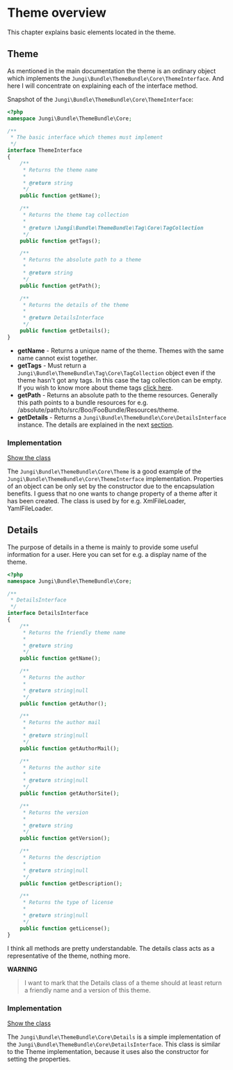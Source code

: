 Theme overview
==============

This chapter explains basic elements located in the theme.

Theme
-----

As mentioned in the main documentation the theme is an ordinary object which implements the `Jungi\Bundle\ThemeBundle\Core\ThemeInterface`.
And here I will concentrate on explaining each of the interface method.

Snapshot of the `Jungi\Bundle\ThemeBundle\Core\ThemeInterface`:

```php
<?php
namespace Jungi\Bundle\ThemeBundle\Core;

/**
 * The basic interface which themes must implement
 */
interface ThemeInterface
{
    /**
     * Returns the theme name
     *
     * @return string
     */
    public function getName();

    /**
     * Returns the theme tag collection
     *
     * @return \Jungi\Bundle\ThemeBundle\Tag\Core\TagCollection
     */
    public function getTags();

    /**
     * Returns the absolute path to a theme
     *
     * @return string
     */
    public function getPath();

    /**
     * Returns the details of the theme
     *
     * @return DetailsInterface
     */
    public function getDetails();
}
```

* **getName** - Returns a unique name of the theme. Themes with the same name cannot exist together.
* **getTags** - Must return a `Jungi\Bundle\ThemeBundle\Tag\Core\TagCollection` object even if the theme hasn't got any tags.
In this case the tag collection can be empty. If you wish to know more about theme tags [click here](https://github.com/piku235/JungiThemeBundle/tree/master/Resources/doc/theme-tags.md).
* **getPath** - Returns an absolute path to the theme resources. Generally this path points to a bundle resources for e.g.
/absolute/path/to/src/Boo/FooBundle/Resources/theme.
* **getDetails** - Returns a `Jungi\Bundle\ThemeBundle\Core\DetailsInterface` instance. The details are explained in the next
[section](#details).

### Implementation

[Show the class](https://github.com/piku235/JungiThemeBundle/blob/master/Core/Theme.php)

The `Jungi\Bundle\ThemeBundle\Core\Theme` is a good example of the `Jungi\Bundle\ThemeBundle\Core\ThemeInterface` implementation.
Properties of an object can be only set by the constructor due to the encapsulation benefits. I guess that no one wants
to change property of a theme after it has been created. The class is used by for e.g. XmlFileLoader, YamlFileLoader.

Details
-------

The purpose of details in a theme is mainly to provide some useful information for a user. Here you can set for e.g.
a display name of the theme.

```php
<?php
namespace Jungi\Bundle\ThemeBundle\Core;

/**
 * DetailsInterface
 */
interface DetailsInterface
{
    /**
     * Returns the friendly theme name
     *
     * @return string
     */
    public function getName();

    /**
     * Returns the author
     *
     * @return string|null
     */
    public function getAuthor();

    /**
     * Returns the author mail
     *
     * @return string|null
     */
    public function getAuthorMail();

    /**
     * Returns the author site
     *
     * @return string|null
     */
    public function getAuthorSite();

    /**
     * Returns the version
     *
     * @return string
     */
    public function getVersion();

    /**
     * Returns the description
     *
     * @return string|null
     */
    public function getDescription();

    /**
     * Returns the type of license
     *
     * @return string|null
     */
    public function getLicense();
}
```

I think all methods are pretty understandable. The details class acts as a representative of the theme, nothing more.

**WARNING**

> I want to mark that the Details class of a theme should at least return a friendly name and a version of this theme.

### Implementation

[Show the class](https://github.com/piku235/JungiThemeBundle/blob/master/Core/Details.php)

The `Jungi\Bundle\ThemeBundle\Core\Details` is a simple implementation of the `Jungi\Bundle\ThemeBundle\Core\DetailsInterface`. This
class is similar to the Theme implementation, because it uses also the constructor for setting the properties.